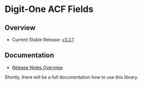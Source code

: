# Digit-One ACF Fields

## Overview

* Current Stable Release: [v3.2.1]

## Documentation

* [Release Notes Overview](./docs/release-notes/Index.md)

Shortly, there will be a full documentation how to use this library.

[v3.2.1]: https://github.com/digit-one-dev/d1-acf-fields/releases/tag/v3.2.1
